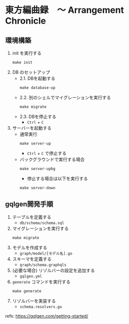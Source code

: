 # 東方編曲録　〜 Arrangement Chronicle

## 環境構築

1. init を実行する
    ```shell
    make init
    ```
2. DB のセットアップ
   - 2.1. DBを起動する
     ```shell
     make database-up
     ```
   - 2.2. 別のシェルでマイグレーションを実行する
     ```shell
     make migrate
     ```
   - 2.3. DBを停止する
     - `Ctrl` + `C`
3. サーバーを起動する
   - 通常実行
     ```shell
     make server-up
     ```
     - `Ctrl` + `C` で停止する
   - バックグラウンドで実行する場合
     ```shell
     make server-upbg
     ```
     - 停止する場合は以下を実行する
     ```shell
     make server-down
     ```

## gqlgen開発手順

1. テーブルを定義する
    - `db/schema/schema.sql`
2. マイグレーションを実行する
    ```shell
    make migrate
    ```
3. モデルを作成する
    - `graph/model/[モデル名].go`
4. スキーマを定義する
    - `graph/schema.graphqls`
5. (必要な場合) リゾルバーの設定を追加する
    - `gqlgen.yml`
6. `generate` コマンドを実行する
    ```shell
    make generate
    ```
7. リゾルバーを実装する
    - `schema.resolvers.go`

refs: https://gqlgen.com/getting-started/

